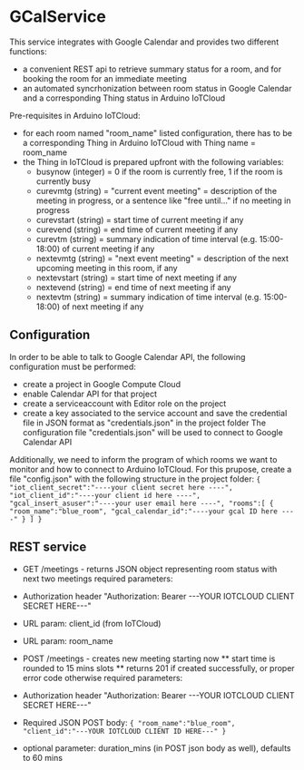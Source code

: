 # GCalService

This service integrates with Google Calendar and provides two different functions:
* a convenient REST api to retrieve summary status for a room, and for booking the room for an immediate meeting
* an automated syncrhonization between room status in Google Calendar and a corresponding Thing status in Arduino IoTCloud

Pre-requisites in Arduino IoTCloud:
* for each room named "room_name" listed configuration, there has to be a corresponding Thing in Arduino IoTCloud with Thing name = room_name
* the Thing in IoTCloud is prepared upfront with the following variables:
   * busynow (integer) = 0 if the room is currently free, 1 if the room is currently busy
   * curevmtg (string) = "current event meeting" = description of the meeting in progress, or a sentence like "free until..." if no meeting in progress
   * curevstart (string) = start time of current meeting if any
   * curevend (string) = end time of current meeting if any
   * curevtm (string) = summary indication of time interval (e.g. 15:00-18:00) of current meeting if any
   * nextevmtg (string) = "next event meeting" = description of the next upcoming meeting in this room, if any
   * nextevstart (string) = start time of next meeting if any
   * nextevend (string) = end time of next meeting if any
   * nextevtm (string) = summary indication of time interval (e.g. 15:00-18:00) of next meeting if any
   
## Configuration 

In order to be able to talk to Google Calendar API, the following configuration must be performed:
* create a project in Google Compute Cloud
* enable Calendar API for that project
* create a serviceaccount with Editor role on the project
* create a key associated to the service account and save the credential file in JSON format as "credentials.json" in the project folder
The configuration file "credentials.json" will be used to connect to Google Calendar API

Additionally, we need to inform the program of which rooms we want to monitor and how to connect to Arduino IoTCloud.
For this prupose, create a file "config.json" with the following structure in the project folder:
``
{
    "iot_client_secret":"----your client secret here ----",
    "iot_client_id":"----your client id here ----",
    "gcal_insert_asuser":"----your user email here ----",
    "rooms":[
        {
            "room_name":"blue_room",
            "gcal_calendar_id":"----your gcal ID here ----"
        }
    ]
}
``



## REST service

* GET /meetings  - returns JSON object representing room status with next two meetings
required parameters:
* Authorization header "Authorization: Bearer ---YOUR IOTCLOUD CLIENT SECRET HERE---"
* URL param: client_id   (from IoTCloud)
* URL param: room_name

* POST /meetings  - creates new meeting starting now 
    ** start time is rounded to 15 mins slots
    ** returns 201 if created successfully, or proper error code otherwise
required parameters:
* Authorization header "Authorization: Bearer ---YOUR IOTCLOUD CLIENT SECRET HERE---"
* Required JSON POST body:
``
{
    "room_name":"blue_room",
    "client_id":"---YOUR IOTCLOUD CLIENT ID HERE---"
}
``
* optional parameter: duration_mins (in POST json body as well), defaults to 60 mins
